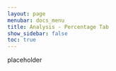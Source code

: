 ```yaml
---
layout: page
menubar: docs_menu
title: Analysis - Percentage Tab
show_sidebar: false
toc: true
---
```

placeholder
